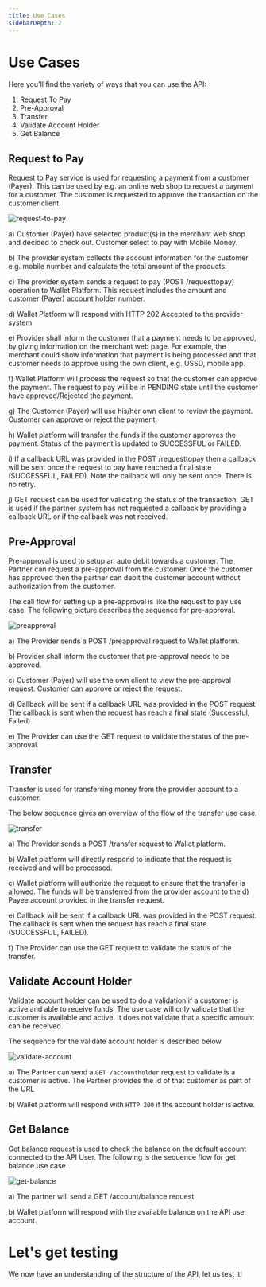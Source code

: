 ```yaml
---
title: Use Cases
sidebarDepth: 2
---
```


# Use Cases

Here you'll find the variety of ways that you can use the API:

1. Request To Pay
2. Pre-Approval
3. Transfer
4. Validate Account Holder
5. Get Balance


## Request to Pay

Request to Pay service is used for requesting a payment from a customer (Payer). This can be used by e.g. an online web shop to request a payment for a customer. The customer is requested to approve the transaction on the customer client.

<img :src="$withBase('/request-to-pay.png')" alt="request-to-pay">

a) Customer (Payer) have selected product(s) in the merchant web shop and decided to check out. Customer select to pay with Mobile Money.

b) The provider system collects the account information for the customer e.g. mobile number and calculate the total amount of the products.

c) The provider system sends a request to pay (POST /requesttopay) operation to Wallet Platform. This request includes the amount and customer (Payer) account holder number.

d) Wallet Platform will respond with HTTP 202 Accepted to the provider system

e) Provider shall inform the customer that a payment needs to be approved, by giving information on the merchant web page. For example, the merchant  could show information that payment is being processed and that customer needs to approve using the own client, e.g. USSD, mobile app.

f) Wallet Platform will process the request so that the customer can approve the payment. The request to pay will be in PENDING state until the customer have approved/Rejected the payment.

g) The Customer (Payer) will use his/her own client to review the payment. Customer can approve or reject the payment.

h) Wallet platform will transfer the funds if the customer approves the payment. Status of the payment is updated to SUCCESSFUL or FAILED.

i) If a callback URL was provided in the POST /requesttopay then a callback will be sent once the request to pay have reached a final state (SUCCESSFUL, FAILED). Note the callback will only be sent once. There is no retry.

j) GET request can be used for validating the status of the transaction. GET is used if the partner system has not requested a callback by providing a callback URL or if the callback was not received.

## Pre-Approval

Pre-approval is used to setup an auto debit towards a customer. The Partner can request a pre-approval from the customer. Once the customer has approved then the partner can debit the customer account without authorization from the customer.

The call flow for setting up a pre-approval is like the request to pay use case. The following picture describes the sequence for pre-approval.

<img :src="$withBase('/preapproval.png')" alt="preapproval">

a) The Provider sends a POST /preapproval request to Wallet platform.

b) Provider shall inform the customer that pre-approval needs to be approved.

c) Customer (Payer) will use the own client to view the pre-approval request. Customer can approve or reject the request.

d) Callback will be sent if a callback URL was provided in the POST request. The callback is sent when the request has reach a final state (Successful, Failed).

e) The Provider can use the GET request to validate the status of the pre-approval.

## Transfer

Transfer is used for transferring money from the provider account to a customer.

The below sequence gives an overview of the flow of the transfer use case.

<img :src="$withBase('/transfer.png')" alt="transfer">

a) The Provider sends a POST /transfer request to Wallet platform.

b) Wallet platform will directly respond to indicate that the request is received and will be processed.

c) Wallet platform will authorize the request to ensure that the transfer is allowed. The funds will be transferred from the provider account to the d) Payee account provided in the transfer request.

e) Callback will be sent if a callback URL was provided in the POST request. The callback is sent when the request has reach a final state (SUCCESSFUL, FAILED).

f) The Provider can use the GET request to validate the status of the transfer.

## Validate Account Holder

Validate account holder can be used to do a validation if a customer is active and able to receive funds. The use case will only validate that the customer is available and active. It does not validate that a specific amount can be received.

The sequence for the validate account holder is described below.

<img :src="$withBase('/validate_account_holder.png')" alt="validate-account">

a) The Partner can send a `GET /accountholder` request to validate is a customer is active. The Partner provides the id of that customer as part of the URL

b) Wallet platform will respond with `HTTP 200` if the account holder is active.

## Get Balance

Get balance request is used to check the balance on the default account connected to the API User. The following is the sequence flow for get balance use case.

<img :src="$withBase('/get-balance.png')" alt="get-balance">


a) The partner will send a GET /account/balance request

b) Wallet platform will respond with the available balance on the API user account.

# Let's get testing

We now have an understanding of the structure of the API, let us test it!